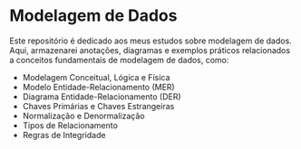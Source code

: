 # Modelagem de Dados

Este repositório é dedicado aos meus estudos sobre modelagem de dados. Aqui, armazenarei anotações, diagramas e exemplos práticos relacionados a conceitos fundamentais de modelagem de dados, como:

- Modelagem Conceitual, Lógica e Física
- Modelo Entidade-Relacionamento (MER)
- Diagrama Entidade-Relacionamento (DER)
- Chaves Primárias e Chaves Estrangeiras
- Normalização e Denormalização
- Tipos de Relacionamento
- Regras de Integridade
